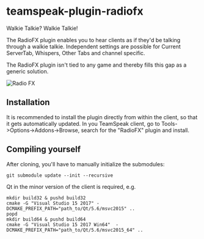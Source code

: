 # teamspeak-plugin-radiofx

Walkie Talkie? Walkie Talkie!

The RadioFX plugin enables you to hear clients as if they'd be talking through a walkie talkie. Independent settings are possible for Current ServerTab, Whispers, Other Tabs and channel specific.

The RadioFX plugin isn't tied to any game and thereby fills this gap as a generic solution.

![Radio FX](https://github.com/thorwe/teamspeak-plugin-radiofx/raw/master/misc/screenie.png "Radio FX")

## Installation

It is recommended to install the plugin directly from within the client, so that it gets automatically updated.
In you TeamSpeak client, go to Tools->Options->Addons->Browse, search for the "RadioFX" plugin and install.

## Compiling yourself
After cloning, you'll have to manually initialize the submodules:
```
git submodule update --init --recursive
```

Qt in the minor version of the client is required, e.g.

```
mkdir build32 & pushd build32
cmake -G "Visual Studio 15 2017" -DCMAKE_PREFIX_PATH="path_to/Qt/5.6/msvc2015" ..
popd
mkdir build64 & pushd build64
cmake -G "Visual Studio 15 2017 Win64"  -DCMAKE_PREFIX_PATH="path_to/Qt/5.6/msvc2015_64" ..
```
